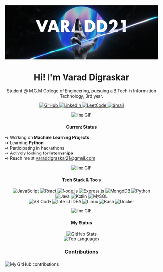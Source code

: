 
<p align="center">
  <img src="media/standard.gif" width="600" alt="Coding GIF">
</p>


<h1 align="center">
  Hi! I'm Varad Digraskar
</h1>
<p align="center">
   Student @ M.G.M College of Engineering, pursuing a B.Tech in Information Technology, 3rd year.
</p>


<p align="center">
  <a href="https://github.com/VaradD21">
    <img src="https://img.shields.io/badge/GitHub-100000?style=for-the-badge&logo=github&logoColor=white" alt="GitHub"/>
  </a>
  <a href="https://linkedin.com/in/VaradDigraskar">
    <img src="https://img.shields.io/badge/LinkedIn-0077B5?style=for-the-badge&logo=linkedin&logoColor=white" alt="LinkedIn"/>
  </a>
  <a href="https://leetcode.com/VaradD21">
    <img src="https://img.shields.io/badge/LeetCode-FFA116?style=for-the-badge&logo=LeetCode&logoColor=black" alt="LeetCode"/>
  </a>
  <a href="mailto:varaddigraskar21@gmail.com">
    <img src="https://img.shields.io/badge/Gmail-D14836?style=for-the-badge&logo=gmail&logoColor=white" alt="Gmail"/>
  </a>
</p>

<p align="center">
  <img src="https://i.gifer.com/Vp3L.gif" width="1000px" height="40px" alt="line GIF"/>
</p>

### <h4 align="center">Current Status</h4>

➺ Working on **Machine Learning Projects** <br> 
➺ Learning **Python** <br>
➺ Participating in hackathons <br>
➺ Actively looking for **Internships** <br>
➺ Reach me at <a href="mailto:varaddigraskar21@gmail.com">varaddigraskar21@gmail.com</a>

<p align="center">
  <img src="https://i.gifer.com/Vp3L.gif" width="1000px" height="40px" alt="line GIF"/>
</p>

### <h4 align="center"> Tech Stack & Tools <h4>

<p align="center">
  <img src="https://img.shields.io/badge/JavaScript-F7DF1E?style=for-the-badge&logo=javascript&logoColor=black" alt="JavaScript"/>
  <img src="https://img.shields.io/badge/React-20232A?style=for-the-badge&logo=react&logoColor=61DAFB" alt="React"/>
  <img src="https://img.shields.io/badge/Node.js-339933?style=for-the-badge&logo=nodedotjs&logoColor=white" alt="Node.js"/>
  <img src="https://img.shields.io/badge/Express.js-000000?style=for-the-badge&logo=express&logoColor=white" alt="Express.js"/>
  <img src="https://img.shields.io/badge/MongoDB-4EA94B?style=for-the-badge&logo=mongodb&logoColor=white" alt="MongoDB"/>
  <img src="https://img.shields.io/badge/Python-3776AB?style=for-the-badge&logo=python&logoColor=white" alt="Python"/>
  <img src="https://img.shields.io/badge/Java-ED8B00?style=for-the-badge&logo=openjdk&logoColor=white" alt="Java"/>
  <img src="https://img.shields.io/badge/Kotlin-0095D5?&style=for-the-badge&logo=kotlin&logoColor=white" alt="Kotlin"/>
  <img src="https://img.shields.io/badge/MySQL-005C84?style=for-the-badge&logo=mysql&logoColor=white" alt="MySQL"/>
  <br/>
  <img src="https://img.shields.io/badge/Visual_Studio_Code-007ACC?style=for-the-badge&logo=visual-studio-code&logoColor=white" alt="VS Code"/>
  <img src="https://img.shields.io/badge/IntelliJ_IDEA-000000.svg?style=for-the-badge&logo=intellij-idea&logoColor=white" alt="IntelliJ IDEA"/>
  <img src="https://img.shields.io/badge/Linux-FCC624?style=for-the-badge&logo=linux&logoColor=black" alt="Linux"/>
  <img src="https://img.shields.io/badge/GNU_Bash-4EAA25?style=for-the-badge&logo=GNU%20Bash&logoColor=white" alt="Bash"/>
  <img src="https://img.shields.io/badge/Docker-2496ED?style=for-the-badge&logo=docker&logoColor=white" alt="Docker"/>
</p>

<p align="center">
  <img src="https://i.gifer.com/Vp3L.gif" width="1000px" height="40px" alt="line GIF"/>
</p>

### <h4 align="center"> My Status <h4>

<p align="center">
  <img src="https://github-readme-stats.vercel.app/api?username=VaradD21&show_icons=true&theme=dark" alt="GitHub Stats" />
  <br/>
  <img src="https://github-readme-stats.vercel.app/api/top-langs/?username=VaradD21&layout=compact&langs_count=8&theme=dracula" alt="Top Languages" />
</p>

### <h3 align="center"> Contributions <h3>
![My GitHub contributions](https://raw.githubusercontent.com/<USERNAME>/<USERNAME>/main/profile-3d-contrib/contributions.svg)


